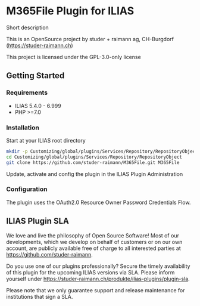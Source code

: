 # M365File Plugin for ILIAS

Short description

This is an OpenSource project by studer + raimann ag, CH-Burgdorf (https://studer-raimann.ch)

This project is licensed under the GPL-3.0-only license

## Getting Started

### Requirements

* ILIAS 5.4.0 - 6.999
* PHP >=7.0

### Installation

Start at your ILIAS root directory

```bash
mkdir -p Customizing/global/plugins/Services/Repository/RepositoryObject
cd Customizing/global/plugins/Services/Repository/RepositoryObject
git clone https://github.com/studer-raimann/M365File.git M365File
```

Update, activate and config the plugin in the ILIAS Plugin Administration

### Configuration
The plugin uses the OAuth2.0 Resource Owner Password Credentials Flow.

## ILIAS Plugin SLA

We love and live the philosophy of Open Source Software! Most of our developments, which we develop on behalf of customers or on our own account, are publicly available free of charge to all interested parties at https://github.com/studer-raimann.

Do you use one of our plugins professionally? Secure the timely availability of this plugin for the upcoming ILIAS versions via SLA. Please inform yourself under https://studer-raimann.ch/produkte/ilias-plugins/plugin-sla.

Please note that we only guarantee support and release maintenance for institutions that sign a SLA.
